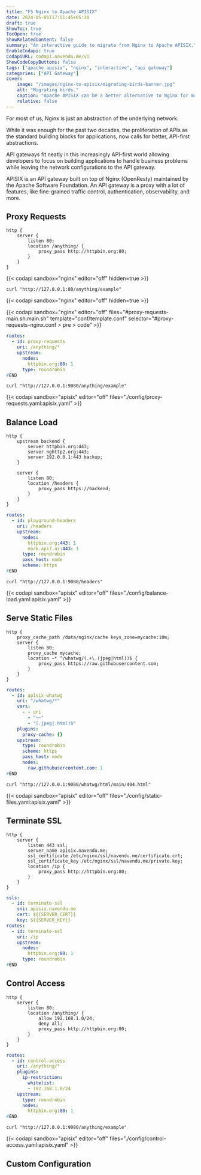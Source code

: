 ```yaml
---
title: "F5 Nginx to Apache APISIX"
date: 2024-05-01T17:51:45+05:30
draft: true
ShowToc: true
TocOpen: true
ShowRelatedContent: false
summary: "An interactive guide to migrate from Nginx to Apache APISIX."
EnableCodapi: true
CodapiURL: codapi.navendu.me/v1
ShowCodeCopyButtons: false
tags: ["apache apisix", "nginx", "interactive", "api gateway"]
categories: ["API Gateway"]
cover:
    image: "/images/nginx-to-apisix/migrating-birds-banner.jpg"
    alt: "Migrating birds."
    caption: "Apache APISIX can be a better alternative to Nginx for most users."
    relative: false
---
```


For most of us, Nginx is just an abstraction of the underlying network.

While it was enough for the past two decades, the proliferation of APIs as the standard building blocks for applications, now calls for better, API-first abstractions.

API gateways fit neatly in this increasingly API-first world allowing developers to focus on building applications to handle business problems while leaving the network configurations to the API gateway.

APISIX is an API gateway built on top of Nginx (OpenResty) maintained by the Apache Software Foundation. An API gateway is a proxy with a lot of features, like fine-grained traffic control, authentication, observability, and more.

## Proxy Requests

```nginx {title="nginx.conf", id="proxy-requests-nginx.conf"}
http {
    server {
        listen 80;
        location /anything/ {
            proxy_pass http://httpbin.org:80;
        }
    }
}
```

{{< codapi sandbox="nginx" editor="off" hidden=true >}}

```shell {id="proxy-requests-main.sh"}
curl "http://127.0.0.1:80/anything/example"
```

{{< codapi sandbox="nginx" editor="off" hidden=true >}}

{{< codapi sandbox="nginx" editor="off" files="#proxy-requests-main.sh:main.sh" template="conf/template.conf" selector="#proxy-requests-nginx\.conf > pre > code" >}}

```yaml {title="apisix.yaml"}
routes:
  - id: proxy-requests
    uri: /anything/*
    upstream:
      nodes:
        httpbin.org:80: 1
      type: roundrobin
#END
```

```shell
curl "http://127.0.0.1:9080/anything/example"
```

{{< codapi sandbox="apisix" editor="off" files="./config/proxy-requests.yaml:apisix.yaml" >}}

## Balance Load

```nginx {title="nginx.conf"}
http {
    upstream backend {
        server httpbin.org:443;
        server nghttp2.org:443;
        server 192.0.0.1:443 backup;
    }

    server {
        listen 80;
        location /headers {
            proxy_pass https://backend;
        }
    }
}
```

```yaml {title="apisix.yaml"}
routes:
  - id: playground-headers
    uri: /headers
    upstream:
      nodes:
        httpbin.org:443: 1
        mock.api7.ai:443: 1
      type: roundrobin
      pass_host: node
      scheme: https
#END
```

```shell
curl "http://127.0.0.1:9080/headers"
```

{{< codapi sandbox="apisix" editor="off" files="./config/balance-load.yaml:apisix.yaml" >}}

## Serve Static Files

```nginx {title="nginx.conf"}
http {
    proxy_cache_path /data/nginx/cache keys_zone=mycache:10m;
    server {
        listen 80;
        proxy_cache mycache;
        location ~* ^/whatwg/(.+\.(jpeg|html))$ {
            proxy_pass https://raw.githubusercontent.com;
        }
    }
}
```

```yaml {title="apisix.yaml"}
routes:
  - id: apisix-whatwg
    uri: "/whatwg/*"
    vars:
      - - uri
        - "~~"
        - "(.jpeg|.html)$"
    plugins:
      proxy-cache: {}
    upstream:
      type: roundrobin
      scheme: https
      pass_host: node
      nodes:
        raw.githubusercontent.com: 1
#END
```

```shell
curl "http://127.0.0.1:9080/whatwg/html/main/404.html"
```

{{< codapi sandbox="apisix" editor="off" files="./config/static-files.yaml:apisix.yaml" >}}

## Terminate SSL

```nginx {title="nginx.conf"}
http {
    server {
        listen 443 ssl;
        server_name apisix.navendu.me;
        ssl_certificate /etc/nginx/ssl/navendu.me/certificate.crt;
        ssl_certificate_key /etc/nginx/ssl/navendu.me/private.key;
        location /ip {
            proxy_pass http://httpbin.org:80;
        }
    }
}
```

```yaml {title="apisix.yaml"}
ssls:
  - id: terminate-ssl
    sni: apisix.navendu.me
    cert: ${{SERVER_CERT}}
    key: ${{SERVER_KEY}}
routes:
  - id: terminate-ssl
    uri: /ip
    upstream:
      nodes:
        httpbin.org:80: 1
      type: roundrobin
#END
```

## Control Access

```nginx {title="nginx.conf"}
http {
    server {
        listen 80;
        location /anything/ {
            allow 192.168.1.0/24;
            deny all;
            proxy_pass http://httpbin.org:80;
        }
    }
}
```

```yaml {title="apisix.yaml"}
routes: 
  - id: control-access
    uri: /anything/*
    plugins: 
      ip-restriction: 
        whitelist: 
        - 192.168.1.0/24
    upstream: 
      type: roundrobin
      nodes: 
        httpbin.org:80: 1
#END
```

```shell
curl "http://127.0.0.1:9080/anything/example"
```

{{< codapi sandbox="apisix" editor="off" files="./config/control-access.yaml:apisix.yaml" >}}

## Custom Configuration
